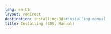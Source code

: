 ```yaml
---
lang: en-US
layout: redirect
destination: installing-3ds#installing-manual
title: Installing (3DS, Manual)
---
```


